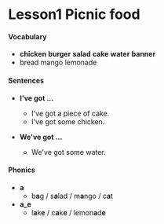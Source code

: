 # Lesson1  Picnic food

#### Vocabulary


- **chicken**    **burger**    **salad**    **cake**    **water**    **banner**
- bread    mango    lemonade



#### Sentences

- **I've got ...**
  - I've got a piece of cake.
  - I've got some chicken.
- **We've got ...**
  
  - We've got some water.
  
    

#### Phonics

- **a**    
  -  b**a**g  / s**a**lad / m**a**ngo / c**a**t 
- **a_e**   
  -  l**a**k**e** / c**a**k**e** / lemon**a**d**e**

